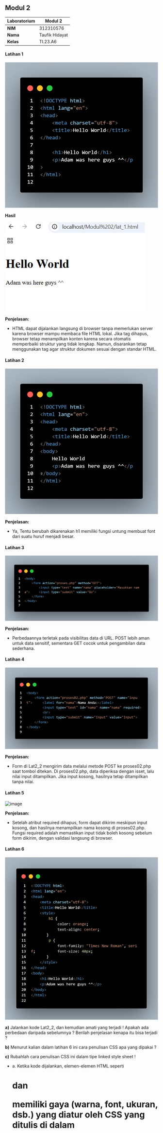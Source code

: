 ## Modul 2
| Laboratorium | Modul 2
|-------|---------
| **NIM**   | 312310576
| **Nama** | Taufik Hidayat
| **Kelas** | TI.23.A6


#### Latihan 1

![image](img/code.png)


**Hasil**


![image](img/ss1.png)
 
**Penjelasan:**

- HTML dapat dijalankan langsung di browser tanpa memerlukan server karena browser mampu membaca file HTML lokal. Jika tag <body> dihapus, browser tetap menampilkan konten karena secara otomatis memperbaiki struktur yang tidak lengkap. Namun, disarankan tetap menggunakan tag <body> agar struktur dokumen sesuai dengan standar HTML.

#### Latihan 2

![image](img/code2.png)


**Penjelasan:**

- Ya, Tentu berubah dikarenakan h1 memiliki fungsi untung membuat font dari suatu huruf menjadi besar.

####  Latihan 3

![image](img/code3.png)

**Penjelasan:**

- Perbedaannya terletak pada visibilitas data di URL. POST lebih aman untuk data sensitif, sementara GET cocok untuk pengambilan data sederhana.
 
#### Latihan 4

![image](img/code4.png) 

**Penjelasan:**

- Form di Lat2_2 mengirim data melalui metode POST ke proses02.php saat tombol ditekan. Di proses02.php, data diperiksa dengan isset, lalu nilai input ditampilkan. Jika input kosong, hasilnya tetap ditampilkan tanpa nilai.

#### Latihan 5

![image](img/code5.png) 

**Penjelasan:**

- Setelah atribut required dihapus, form dapat dikirim meskipun input kosong, dan hasilnya menampilkan nama kosong di proses02.php. Fungsi required adalah memastikan input tidak boleh kosong sebelum form dikirim, dengan validasi langsung di browser.


#### Latihan 6


![image](img/code6.png) 
 
**a)**	Jalankan kode Lat2_2, dan kemudian amati yang terjadi ! Apakah ada perbedaan daripada sebelumnya ? Berilah penjelasan kenapa itu bisa terjadi ? 

**b)** Menurut kalian dalam latihan 6 ini cara penulisan CSS apa yang dipakai ? 

**c)**	Rubahlah cara penulisan CSS ini dalam tipe linked style sheet !

- a.	Ketika kode dijalankan, elemen-elemen HTML seperti <h1> dan <p> memiliki gaya (warna, font, ukuran, dsb.) yang diatur oleh CSS yang ditulis di dalam <style> pada bagian <head>. Tidak ada perbedaan kecuali Anda telah memodifikasi CSS atau strukturnya sebelumnya.

**Penjelasan:** 

Gaya diatur melalui CSS internal (embedded style). CSS ini memengaruhi elemen yang didefinisikan di dalam dokumen HTML yang sama, sehingga browser langsung membaca dan menerapkannya selama rendering.

- b.	Dalam latihan 6 ini, tipe penulisan CSS yang digunakan adalah Internal CSS (atau Embedded CSS), karena deklarasi gaya ditulis langsung di dalam tag <style> pada bagian <head> dari file HTML.

- c.	Ubah CSS menjadi Linked Style Sheet

![image](img/code6a.png) 


![image](img/code6css.png) 
 
 
Latihan 7
 
Penjelasan:
Ketika kode dijalankan, hasil operasi penjumlahan variabel x dan y (yaitu 5 + 2 = 7) ditampilkan di elemen dengan ID demo pada halaman. Baris 13 menggunakan document.getElementById("demo").innerHTML = z; untuk menampilkan nilai z (hasil operasi) ke dalam elemen <p> yang memiliki ID demo. Tanpa baris ini, hasil operasi tidak akan muncul di halaman, karena tidak ada instruksi untuk menampilkan output.

 
Latihan 8

 

Penjelasan:

a.	Saat kode dijalankan melalui server, hasilnya akan berjalan dengan baik karena browser menginterpretasi file HTML dan mengeksekusi JavaScript di dalamnya untuk mengonversi suhu antara Celcius dan Fahrenheit secara langsung saat pengguna mengetik angka.
b.	Ketika dijalankan tanpa server (misalnya hanya dengan membuka file HTML secara lokal), hasilnya tetap sama karena JavaScript dijalankan di sisi klien (browser). Tidak ada perbedaan fungsi, kecuali beberapa fitur JavaScript tertentu yang memerlukan server (misalnya, pengambilan data melalui HTTP).
c.	JavaScript bekerja sebagai bahasa pemrograman sisi klien yang memungkinkan interaktivitas pada halaman web, seperti memproses input pengguna dan memperbarui konten tanpa perlu memuat ulang halaman.
 
Latihan 9
 

 




























Latihan 10

 
